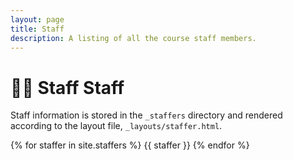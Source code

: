 ```yaml
---
layout: page
title: Staff
description: A listing of all the course staff members.
---
```


#  🐼&zwj;🏫 Staff Staff

Staff information is stored in the `_staffers` directory and rendered according to the layout file, `_layouts/staffer.html`.

{% for staffer in site.staffers %}
{{ staffer }}
{% endfor %}
